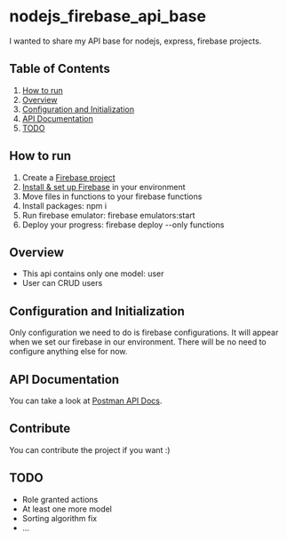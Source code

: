 # nodejs_firebase_api_base

I wanted to share my API base for nodejs, express, firebase projects.

## Table of Contents
1. [How to run](#how-to-run)
2. [Overview](#overview)
3. [Configuration and Initialization](#configuration-and-initialization)
5. [API Documentation](#api-documentation)
6. [TODO](#todo)

## How to run

1. Create a [Firebase project](https://console.firebase.google.com/)
2. [Install & set up Firebase](https://firebase.google.com/docs/functions/get-started) in your environment
3. Move files in functions to your firebase functions
4. Install packages: npm i
5. Run firebase emulator: firebase emulators:start
6. Deploy your progress: firebase deploy --only functions

## Overview

* This api contains only one model: user
* User can CRUD users

## Configuration and Initialization

Only configuration we need to do is firebase configurations. It will appear when we set our firebase in our environment.
There will be no need to configure anything else for now.

## API Documentation 
You can take a look at [Postman API Docs](https://www.postman.com/gold-meteor-930354/workspace/nodejs-firebase-express-api-base/overview).

## Contribute

You can contribute the project if you want :)

## TODO
- Role granted actions
- At least one more model
- Sorting algorithm fix
- ...
